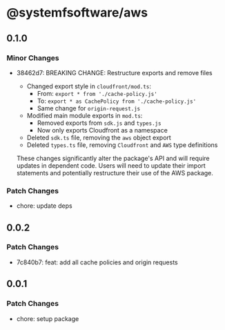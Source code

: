 # @systemfsoftware/aws

## 0.1.0

### Minor Changes

- 38462d7: BREAKING CHANGE: Restructure exports and remove files

  - Changed export style in `cloudfront/mod.ts`:
    - From: `export * from './cache-policy.js'`
    - To: `export * as CachePolicy from './cache-policy.js'`
    - Same change for `origin-request.js`
  - Modified main module exports in `mod.ts`:
    - Removed exports from `sdk.js` and `types.js`
    - Now only exports Cloudfront as a namespace
  - Deleted `sdk.ts` file, removing the `aws` object export
  - Deleted `types.ts` file, removing `Cloudfront` and `AWS` type definitions

  These changes significantly alter the package's API and will require updates in dependent code. Users will need to update their import statements and potentially restructure their use of the AWS package.

### Patch Changes

- chore: update deps

## 0.0.2

### Patch Changes

- 7c840b7: feat: add all cache policies and origin requests

## 0.0.1

### Patch Changes

- chore: setup package
